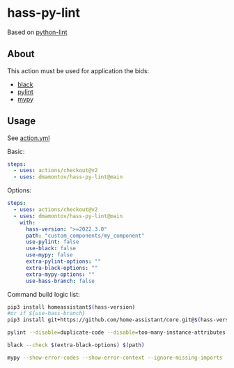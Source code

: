 # hass-py-lint

Based on [python-lint](https://github.com/ricardochaves/python-lint)

## About

This action must be used for application the bids:

- [black](https://github.com/psf/black)
- [pylint](https://www.pylint.org/)
- [mypy](http://mypy-lang.org/)

## Usage

See [action.yml](action.yml)

Basic:

```yml
steps:
  - uses: actions/checkout@v2
  - uses: dmamontov/hass-py-lint@main
```

Options:

```yml
steps:
  - uses: actions/checkout@v2
  - uses: dmamontov/hass-py-lint@main
    with:
      hass-version: ">=2022.3.0"
      path: "custom_components/my_component"
      use-pylint: false
      use-black: false
      use-mypy: false
      extra-pylint-options: ""
      extra-black-options: ""
      extra-mypy-options: ""
      use-hass-branch: false
```

Command build logic list:

```bash
pip3 install homeassistant$(hass-version)
#or if ${use-hass-branch}
pip3 install git+https://github.com/home-assistant/core.git@$(hass-version)

pylint --disable=duplicate-code --disable=too-many-instance-attributes $(extra-pylint-options) $(path)

black --check $(extra-black-options) $(path)

mypy --show-error-codes --show-error-context --ignore-missing-imports --pretty --show-error-codes $(extra-mypy-options) $(path)
```
